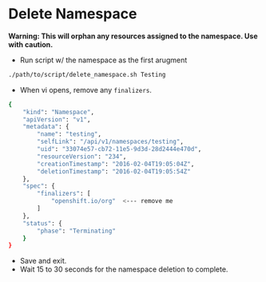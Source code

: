# Delete Namespace

**Warning: This will orphan any resources assigned to the namespace. Use with caution.**

- Run script w/ the namespace as the first arugment

```sh
./path/to/script/delete_namespace.sh Testing
```

- When vi opens, remove any `finalizers`.

```sh
{
    "kind": "Namespace",
    "apiVersion": "v1",
    "metadata": {
        "name": "testing",
        "selfLink": "/api/v1/namespaces/testing",
        "uid": "33074e57-cb72-11e5-9d3d-28d2444e470d",
        "resourceVersion": "234",
        "creationTimestamp": "2016-02-04T19:05:04Z",
        "deletionTimestamp": "2016-02-04T19:05:54Z"
    },
    "spec": {
        "finalizers": [
            "openshift.io/org"  <--- remove me
        ]
    },
    "status": {
        "phase": "Terminating"
    }
}
```

- Save and exit.
- Wait 15 to 30 seconds for the namespace deletion to complete.
